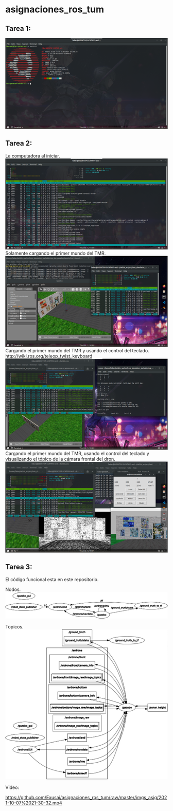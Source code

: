 # asignaciones_ros_tum
## Tarea 1:
![imagen de tarea 1](https://github.com/Exusai/asignaciones_ros_tum/raw/master/imgs_asig/neofetch.png)

## Tarea 2:
La computadora al iniciar.
![imagen de tarea 2.0](https://github.com/Exusai/asignaciones_ros_tum/raw/master/imgs_asig/htop0.png)
Solamente cargando el primer mundo del TMR.
![imagen de tarea 2.1](https://github.com/Exusai/asignaciones_ros_tum/raw/master/imgs_asig/htop1.png)
Cargando el primer mundo del TMR y usando el control del teclado. http://wiki.ros.org/teleop_twist_keyboard
![imagen de tarea 2.2](https://github.com/Exusai/asignaciones_ros_tum/raw/master/imgs_asig/htop2.png)
Cargando el primer mundo del TMR, usando el control del teclado y visualizando el tópico de la cámara frontal del dron.
![imagen de tarea 2.3](https://github.com/Exusai/asignaciones_ros_tum/raw/master/imgs_asig/htop3.png)


## Tarea 3:
El código funcional esta en este repositorio.

Nodos.
![Nodos](https://github.com/Exusai/asignaciones_ros_tum/raw/master/imgs_asig/nodes.png)

Topicos.
![Topicos](https://github.com/Exusai/asignaciones_ros_tum/raw/master/imgs_asig/topics.png)

Video:

https://github.com/Exusai/asignaciones_ros_tum/raw/master/imgs_asig/2021-10-07%2021-30-32.mp4
